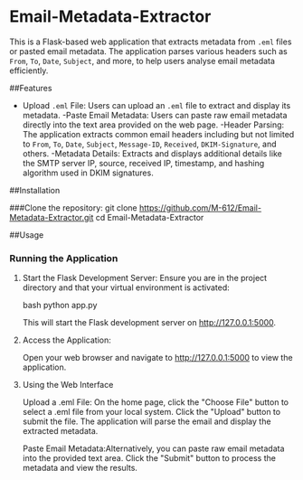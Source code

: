 # Email-Metadata-Extractor
This is a Flask-based web application that extracts metadata from `.eml` files or pasted email metadata. The application parses various headers such as `From`, `To`, `Date`, `Subject`, and more, to help users analyse email metadata efficiently.

##Features
- Upload `.eml` File: Users can upload an `.eml` file to extract and display its metadata.
-Paste Email Metadata: Users can paste raw email metadata directly into the text area provided on the web page.
-Header Parsing: The application extracts common email headers including but not limited to `From`, `To`, `Date`, `Subject`, `Message-ID`, `Received`, `DKIM-Signature`, and others.
-Metadata Details: Extracts and displays additional details like the SMTP server IP, source, received IP, timestamp, and hashing algorithm used in DKIM signatures.

##Installation

###Clone the repository:
git clone https://github.com/M-612/Email-Metadata-Extractor.git
cd Email-Metadata-Extractor

##Usage

### Running the Application

1. Start the Flask Development Server:
   Ensure you are in the project directory and that your virtual environment is activated:

   bash
   python app.py

   This will start the Flask development server on http://127.0.0.1:5000.

2. Access the Application:

   Open your web browser and navigate to http://127.0.0.1:5000 to view the application.

3. Using the Web Interface

   Upload a .eml File: On the home page, click the "Choose File" button to select a .eml file from your local system.
                    Click the "Upload" button to submit the file.
                    The application will parse the email and display the extracted metadata.

   Paste Email Metadata:Alternatively, you can paste raw email metadata into the provided text area.
                     Click the "Submit" button to process the metadata and view the results.

